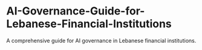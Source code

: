 # AI-Governance-Guide-for-Lebanese-Financial-Institutions
A comprehensive guide for AI governance in Lebanese financial institutions.
